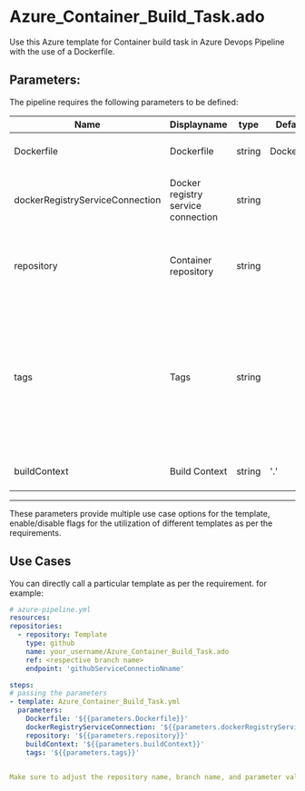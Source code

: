 # Azure_Container_Build_Task.ado
Use this Azure template for Container build task in Azure Devops Pipeline with the use of a Dockerfile.

## Parameters:

The pipeline requires the following parameters to be defined:


| Name  | Displayname | type | Default | Values | Opional/Required | Comments |
| ------------- | ------------- | ------------- | ------------- | ------------- | ------------- | ------------- |
| Dockerfile | Dockerfile | string | Dockerfile | | Required | The path to the Dockerfile |
| dockerRegistryServiceConnection | Docker registry service connection | string | | | Optional | Specifies a Docker registry service connection |
| repository  | Container repository | string | | | Optional | The name of the repository within the container registry |
| tags | Tags | string |  | | Optional | The list of tags in separate lines. Tags are used while building and pushing the image to container registry |
| buildContext  | Build Context | string | '.' | | Optional | The path to the build context |

--------------------------------------------------------------------------------------------------------------------------------------------------

These parameters provide multiple use case options for the template, enable/disable flags for the utilization of different templates as per the requirements.


## Use Cases

You can directly call a particular template as per the requirement. for example: 

  ```yaml
  # azure-pipeline.yml
  resources:
  repositories:
    - repository: Template
      type: github
      name: your_username/Azure_Container_Build_Task.ado
      ref: <respective branch name>
      endpoint: 'githubServiceConnectioNname'

  steps:
  # passing the parameters
  - template: Azure_Container_Build_Task.yml
    parameters:
      Dockerfile: '${{parameters.Dockerfile}}'      
      dockerRegistryServiceConnection: '${{parameters.dockerRegistryServiceConnection}}'     
      repository: '${{parameters.repository}}'      
      buildContext: '${{parameters.buildContext}}'     
      tags: '${{parameters.tags}}'   
        
  
Make sure to adjust the repository name, branch name, and parameter values according to your project's requirements.

